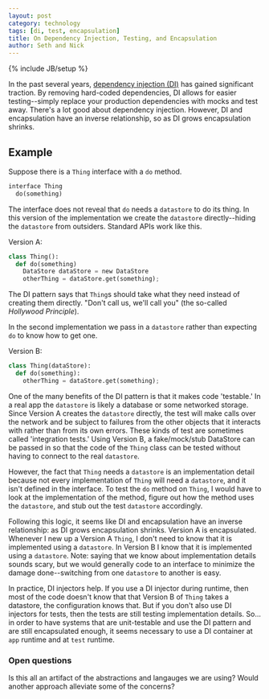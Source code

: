 ```yaml
---
layout: post
category: technology
tags: [di, test, encapsulation]
title: On Dependency Injection, Testing, and Encapsulation
author: Seth and Nick
---
```

{% include JB/setup %}

In the past several years, [dependency injection (DI)](http://en.wikipedia.org/wiki/Dependency_injection) has gained significant traction. By removing hard-coded dependencies, DI allows for easier testing--simply replace your production dependencies with mocks and test away. There's a lot good about dependency injection. However, DI and encapsulation have an inverse relationship, so as DI grows encapsulation shrinks.

## Example
Suppose there is a `Thing` interface with a `do` method.

```python
interface Thing
  do(something)
```

The interface does not reveal that `do` needs a `datastore` to do its thing. In this version of the implementation we create the `datastore` directly--hiding the `datastore` from outsiders. Standard APIs work like this.

Version A:

```python
class Thing():
  def do(something)
    DataStore dataStore = new DataStore
    otherThing = dataStore.get(something);
```

The DI pattern says that `Thing`s should take what they need instead of creating them directly. "Don't call us, we'll call you" (the so-called _Hollywood Principle_). 

In the second implementation we pass in a `datastore` rather than expecting `do` to know how to get one.

Version B:

```python
class Thing(dataStore):
  def do(something):
    otherThing = dataStore.get(something);
```

One of the many benefits of the DI pattern is that it makes code 'testable.' In a real app the `datastore` is likely a database or some networked storage. Since Version A creates the `datastore` directly, the test will make calls over the network and be subject to failures from the other objects that it interacts with rather than from its own errors. These kinds of test are sometimes called 'integration tests.' Using Version B, a fake/mock/stub DataStore can be passed in so that the code of the `Thing` class can be tested without having to connect to the real `datastore`.

However, the fact that `Thing` needs a `datastore` is an implementation detail because not every implementation of `Thing` will need a `datastore`, and it isn't defined in the interface. To test the `do` method on `Thing`, I would have to look at the implementation of the method, figure out how the method uses the `datastore`, and stub out the test `datastore` accordingly. 

Following this logic, it seems like DI and encapsulation have an inverse relationship: as DI grows encapsulation shrinks. Version A is encapsulated. Whenever I new up a Version A `Thing`, I don't need to know that it is implemented using a `datastore`. In Version B I know that it is implemented using a `datastore`. Note: saying that we know about implementation details sounds scary, but we would generally code to an interface to minimize the damage done--switching from one `datastore` to another is easy.

In practice, DI injectors help. If you use a DI injector during runtime, then most of the code doesn't know that that Version B of `Thing` takes a datastore, the configuration knows that. But if you don't also use DI injectors for tests, then the tests are still testing implementation details. So... in order to have systems that are unit-testable and use the DI pattern and are still encapsulated enough, it seems necessary to use a DI container at `app` runtime and at `test` runtime.

### Open questions
Is this all an artifact of the abstractions and langauges we are using? Would another approach alleviate some of the concerns?
